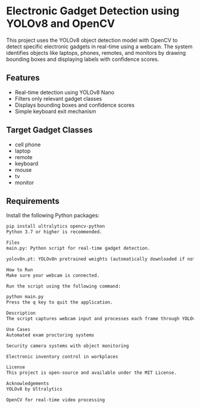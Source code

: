 # Electronic Gadget Detection using YOLOv8 and OpenCV

This project uses the YOLOv8 object detection model with OpenCV to detect specific electronic gadgets in real-time using a webcam. The system identifies objects like laptops, phones, remotes, and monitors by drawing bounding boxes and displaying labels with confidence scores.

## Features

- Real-time detection using YOLOv8 Nano
- Filters only relevant gadget classes
- Displays bounding boxes and confidence scores
- Simple keyboard exit mechanism

## Target Gadget Classes

- cell phone  
- laptop  
- remote  
- keyboard  
- mouse  
- tv  
- monitor  

## Requirements

Install the following Python packages:

```bash
pip install ultralytics opencv-python
Python 3.7 or higher is recommended.

Files
main.py: Python script for real-time gadget detection.

yolov8n.pt: YOLOv8n pretrained weights (automatically downloaded if not found).

How to Run
Make sure your webcam is connected.

Run the script using the following command:

python main.py
Press the q key to quit the application.

Description
The script captures webcam input and processes each frame through YOLOv8. It filters detections to include only electronic gadgets. Detected items are shown on the screen with bounding boxes and confidence values. Other detected items are logged in the console but not displayed on the screen.

Use Cases
Automated exam proctoring systems

Security camera systems with object monitoring

Electronic inventory control in workplaces

License
This project is open-source and available under the MIT License.

Acknowledgements
YOLOv8 by Ultralytics

OpenCV for real-time video processing
